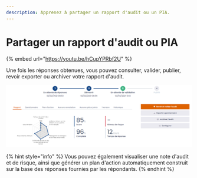 ```yaml
---
description: Apprenez à partager un rapport d'audit ou un PIA.
---
```


# Partager un rapport d'audit ou PIA



{% embed url="https://youtu.be/hCupYPRbf2U" %}



Une fois les réponses obtenues, vous pouvez consulter, valider, publier, revoir exporter ou archiver votre rapport d'audit.

![Exemple de rapport d'audit](<../../.gitbook/assets/image (141).png>)

{% hint style="info" %}
Vous pouvez également visualiser une note d'audit et de risque, ainsi que générer un plan d'action automatiquement construit sur la base des réponses fournies par les répondants.
{% endhint %}

